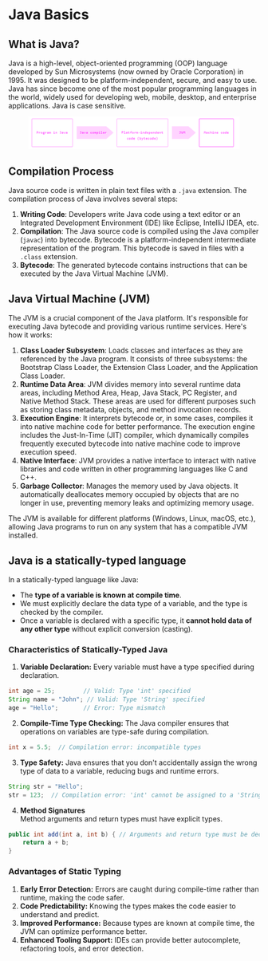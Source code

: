 # Java Basics

## What is Java?

Java is a high-level, object-oriented programming (OOP) language developed by Sun Microsystems (now owned by Oracle Corporation) in 1995. It was designed to be platform-independent, secure, and easy to use. Java has since become one of the most popular programming languages in the world, widely used for developing web, mobile, desktop, and enterprise applications. Java is case sensitive.

<figure><img src="../../.gitbook/assets/image (272).png" alt=""><figcaption></figcaption></figure>

## **Compilation Process**

Java source code is written in plain text files with a `.java` extension. The compilation process of Java involves several steps:

1. **Writing Code**: Developers write Java code using a text editor or an Integrated Development Environment (IDE) like Eclipse, IntelliJ IDEA, etc.
2. **Compilation**: The Java source code is compiled using the Java compiler (`javac`) into bytecode. Bytecode is a platform-independent intermediate representation of the program. This bytecode is saved in files with a `.class` extension.
3. **Bytecode**: The generated bytecode contains instructions that can be executed by the Java Virtual Machine (JVM).

## **Java Virtual Machine (JVM)**

The JVM is a crucial component of the Java platform. It's responsible for executing Java bytecode and providing various runtime services. Here's how it works:

1. **Class Loader Subsystem**: Loads classes and interfaces as they are referenced by the Java program. It consists of three subsystems: the Bootstrap Class Loader, the Extension Class Loader, and the Application Class Loader.
2. **Runtime Data Area**: JVM divides memory into several runtime data areas, including Method Area, Heap, Java Stack, PC Register, and Native Method Stack. These areas are used for different purposes such as storing class metadata, objects, and method invocation records.
3. **Execution Engine**: It interprets bytecode or, in some cases, compiles it into native machine code for better performance. The execution engine includes the Just-In-Time (JIT) compiler, which dynamically compiles frequently executed bytecode into native machine code to improve execution speed.
4. **Native Interface**: JVM provides a native interface to interact with native libraries and code written in other programming languages like C and C++.
5. **Garbage Collector**: Manages the memory used by Java objects. It automatically deallocates memory occupied by objects that are no longer in use, preventing memory leaks and optimizing memory usage.

The JVM is available for different platforms (Windows, Linux, macOS, etc.), allowing Java programs to run on any system that has a compatible JVM installed.

## **Java is a statically-typed language**

In a statically-typed language like Java:

* The **type of a variable is known at compile time**.
* We must explicitly declare the data type of a variable, and the type is checked by the compiler.
* Once a variable is declared with a specific type, it **cannot hold data of any other type** without explicit conversion (casting).

### Characteristics of Statically-Typed Java

1. **Variable Declaration:** Every variable must have a type specified during declaration.

```java
int age = 25;        // Valid: Type 'int' specified
String name = "John"; // Valid: Type 'String' specified
age = "Hello";       // Error: Type mismatch
```

2. **Compile-Time Type Checking:** The Java compiler ensures that operations on variables are type-safe during compilation.

```java
int x = 5.5;  // Compilation error: incompatible types
```

3. **Type Safety:** Java ensures that you don't accidentally assign the wrong type of data to a variable, reducing bugs and runtime errors.

```java
String str = "Hello";
str = 123;  // Compilation error: 'int' cannot be assigned to a 'String'
```

4. **Method Signatures**\
   Method arguments and return types must have explicit types.

```java
public int add(int a, int b) { // Arguments and return type must be declared
    return a + b;
}
```

### Advantages of Static Typing

1. **Early Error Detection:** Errors are caught during compile-time rather than runtime, making the code safer.
2. **Code Predictability:** Knowing the types makes the code easier to understand and predict.
3. **Improved Performance:** Because types are known at compile time, the JVM can optimize performance better.
4. **Enhanced Tooling Support:** IDEs can provide better autocomplete, refactoring tools, and error detection.

